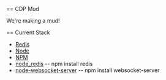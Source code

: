 == CDP Mud

We're making a mud!

== Current Stack
- [Redis](http://redis.io/)
- [Node](http://nodejs.org/)
- [NPM](http://npmjs.org/)
- [node_redis](https://github.com/mranney/node_redis)
-- npm install redis
- [node-websocket-server](https://github.com/miksago/node-websocket-server)
-- npm install websocket-server
